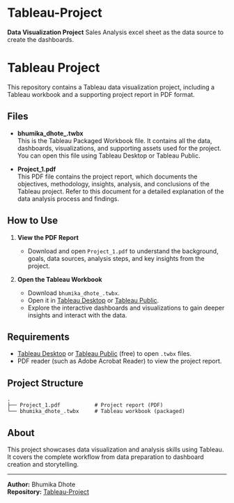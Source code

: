 # Tableau-Project 
**Data Visualization Project**
Sales Analysis excel sheet as the data source to create the dashboards.
 # Tableau Project

This repository contains a Tableau data visualization project, including a Tableau workbook and a supporting project report in PDF format.

## Files

- **bhumika_dhote_.twbx**  
  This is the Tableau Packaged Workbook file. It contains all the data, dashboards, visualizations, and supporting assets used for the project. You can open this file using Tableau Desktop or Tableau Public.

- **Project_1.pdf**  
  This PDF file contains the project report, which documents the objectives, methodology, insights, analysis, and conclusions of the Tableau project. Refer to this document for a detailed explanation of the data analysis process and findings.

## How to Use

1. **View the PDF Report**  
   - Download and open `Project_1.pdf` to understand the background, goals, data sources, analysis steps, and key insights from the project.

2. **Open the Tableau Workbook**  
   - Download `bhumika_dhote_.twbx`.
   - Open it in [Tableau Desktop](https://www.tableau.com/products/desktop) or [Tableau Public](https://public.tableau.com/en-us/s/download).
   - Explore the interactive dashboards and visualizations to gain deeper insights and interact with the data.

## Requirements

- [Tableau Desktop](https://www.tableau.com/products/desktop) or [Tableau Public](https://public.tableau.com/) (free) to open `.twbx` files.
- PDF reader (such as Adobe Acrobat Reader) to view the project report.

## Project Structure

```
.
├── Project_1.pdf           # Project report (PDF)
└── bhumika_dhote_.twbx     # Tableau workbook (packaged)
```

## About

This project showcases data visualization and analysis skills using Tableau. It covers the complete workflow from data preparation to dashboard creation and storytelling. 

---
**Author:** Bhumika Dhote  
**Repository:** [Tableau-Project](https://github.com/bhumikadhote3/Tableau-Project)

